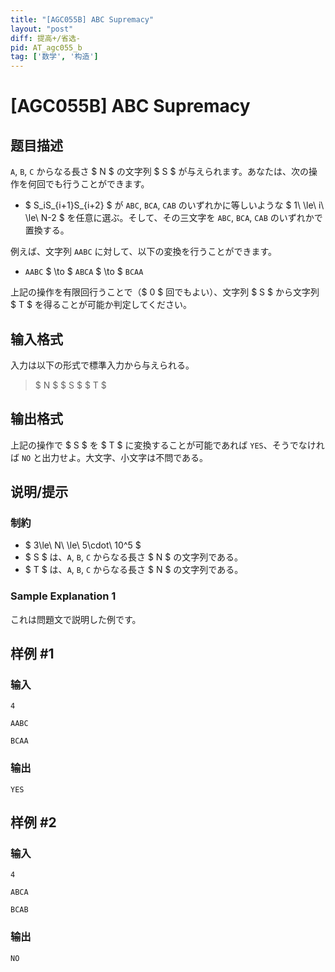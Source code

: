 ```yaml
---
title: "[AGC055B] ABC Supremacy"
layout: "post"
diff: 提高+/省选-
pid: AT_agc055_b
tag: ['数学', '构造']
---
```


# [AGC055B] ABC Supremacy

## 题目描述

[problemUrl]: https://atcoder.jp/contests/agc055/tasks/agc055_b

`A`, `B`, `C` からなる長さ $ N $ の文字列 $ S $ が与えられます。あなたは、次の操作を何回でも行うことができます。

- $ S_iS_{i+1}S_{i+2} $ が `ABC`, `BCA`, `CAB` のいずれかに等しいような $ 1\ \le\ i\ \le\ N-2 $ を任意に選ぶ。そして、その三文字を `ABC`, `BCA`, `CAB` のいずれかで置換する。

例えば、文字列 `AABC` に対して、以下の変換を行うことができます。

- `AABC` $ \to $ `ABCA` $ \to $ `BCAA`

上記の操作を有限回行うことで（$ 0 $ 回でもよい）、文字列 $ S $ から文字列 $ T $ を得ることが可能か判定してください。

## 输入格式

入力は以下の形式で標準入力から与えられる。

> $ N $ $ S $ $ T $

## 输出格式

上記の操作で $ S $ を $ T $ に変換することが可能であれば `YES`、そうでなければ `NO` と出力せよ。大文字、小文字は不問である。

## 说明/提示

### 制約

- $ 3\le\ N\ \le\ 5\cdot\ 10^5 $
- $ S $ は、`A`, `B`, `C` からなる長さ $ N $ の文字列である。
- $ T $ は、`A`, `B`, `C` からなる長さ $ N $ の文字列である。

### Sample Explanation 1

これは問題文で説明した例です。

## 样例 #1

### 输入

```
4
AABC
BCAA
```

### 输出

```
YES
```

## 样例 #2

### 输入

```
4
ABCA
BCAB
```

### 输出

```
NO
```

